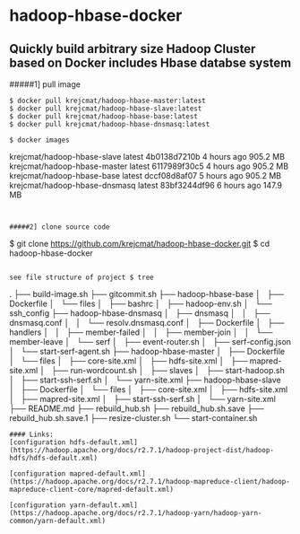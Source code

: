 # hadoop-hbase-docker
Quickly build arbitrary size Hadoop Cluster based on Docker includes Hbase databse system
------

#####1] pull image
```
$ docker pull krejcmat/hadoop-hbase-master:latest
$ docker pull krejcmat/hadoop-hbase-slave:latest
$ docker pull krejcmat/hadoop-hbase-base:latest
$ docker pull krejcmat/hadoop-hbase-dnsmasq:latest
```

```
$ docker images
```
krejcmat/hadoop-hbase-slave         latest              4b0138d7210b        4 hours ago         905.2 MB
krejcmat/hadoop-hbase-master        latest              6117989f30c5        4 hours ago         905.2 MB
krejcmat/hadoop-hbase-base          latest              dccf08d8af07        5 hours ago         905.2 MB
krejcmat/hadoop-hbase-dnsmasq       latest              83bf3244df96        6 hours ago         147.9 MB
```


#####2] clone source code
```
$ git clone https://github.com/krejcmat/hadoop-hbase-docker.git
$ cd hadoop-hbase-docker
```

see file structure of project $ tree
```
.
├── build-image.sh
├── gitcommit.sh
├── hadoop-hbase-base
│   ├── Dockerfile
│   └── files
│       ├── bashrc
│       ├── hadoop-env.sh
│       └── ssh_config
├── hadoop-hbase-dnsmasq
│   ├── dnsmasq
│   │   ├── dnsmasq.conf
│   │   └── resolv.dnsmasq.conf
│   ├── Dockerfile
│   ├── handlers
│   │   ├── member-failed
│   │   ├── member-join
│   │   └── member-leave
│   └── serf
│       ├── event-router.sh
│       ├── serf-config.json
│       └── start-serf-agent.sh
├── hadoop-hbase-master
│   ├── Dockerfile
│   └── files
│       ├── core-site.xml
│       ├── hdfs-site.xml
│       ├── mapred-site.xml
│       ├── run-wordcount.sh
│       ├── slaves
│       ├── start-hadoop.sh
│       ├── start-ssh-serf.sh
│       └── yarn-site.xml
├── hadoop-hbase-slave
│   ├── Dockerfile
│   └── files
│       ├── core-site.xml
│       ├── hdfs-site.xml
│       ├── mapred-site.xml
│       ├── start-ssh-serf.sh
│       └── yarn-site.xml
├── README.md
├── rebuild_hub.sh
├── rebuild_hub.sh.save
├── rebuild_hub.sh.save.1
├── resize-cluster.sh
└── start-container.sh
```
#### Links:
[configuration hdfs-default.xml](https://hadoop.apache.org/docs/r2.7.1/hadoop-project-dist/hadoop-hdfs/hdfs-default.xml)

[configuration mapred-default.xml](https://hadoop.apache.org/docs/r2.7.1/hadoop-mapreduce-client/hadoop-mapreduce-client-core/mapred-default.xml)

[configuration yarn-default.xml](https://hadoop.apache.org/docs/r2.7.1/hadoop-yarn/hadoop-yarn-common/yarn-default.xml)

